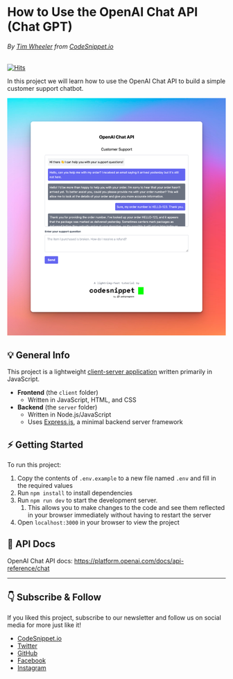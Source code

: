 # How to Use the OpenAI Chat API (Chat GPT)
###### By [Tim Wheeler](https://timwheeler.com?ref=github) from [CodeSnippet.io](https://codesnippet.io?ref=github)

[![Hits](https://hits.seeyoufarm.com/api/count/incr/badge.svg?url=https%3A%2F%2Fgithub.com%2FCodeSnippetHQ%2Ftutorial-openai-chat-api&count_bg=%2379C83D&title_bg=%23555555&icon=&icon_color=%23E7E7E7&title=hits&edge_flat=false)](https://hits.seeyoufarm.com)

In this project we will learn how to use the OpenAI Chat API to build a simple customer support chatbot.

![project](client/images/project.png)


## 💡 General Info
This project is a lightweight [client-server application](https://en.wikipedia.org/wiki/Client%E2%80%93server_model) written primarily in JavaScript.

- **Frontend** (the `client` folder)
  - Written in JavaScript, HTML, and CSS
- **Backend** (the `server` folder)
  - Written in Node.js/JavaScript
  - Uses [Express.js](https://expressjs.com), a minimal backend server framework

## ⚡️ Getting Started 
To run this project:
1. Copy the contents of `.env.example` to a new file named `.env` and fill in the required values
2. Run `npm install` to install dependencies
3. Run `npm run dev` to start the development server. 
   1. This allows you to make changes to the code and see them reflected in your browser immediately without having to restart the server
4. Open `localhost:3000` in your browser to view the project

## 📄 API Docs
OpenAI Chat API docs: https://platform.openai.com/docs/api-reference/chat

---
## 👇 Subscribe & Follow
If you liked this project, subscribe to our newsletter and follow us on social media for more just like it!

- [CodeSnippet.io](https://codesnippet.io?ref=github)
- [Twitter](https://twitter.com/CodeSnippetHQ)
- [GitHub](https://github.com/CodeSnippetHQ)
- [Facebook](https://facebook.com/CodeSnippetHQ)
- [Instagram](https://instagram.com/CodeSnippetHQ)
